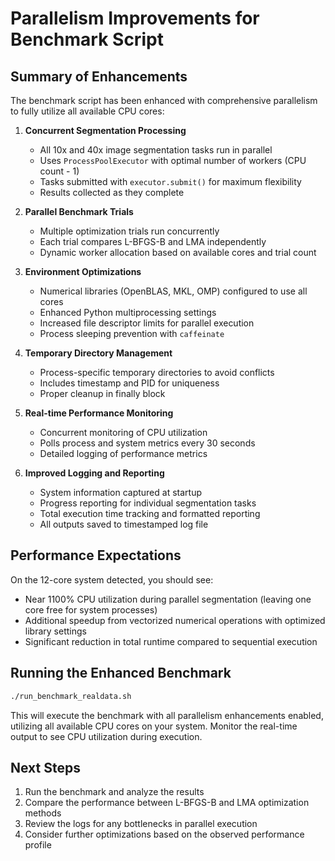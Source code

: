# Parallelism Improvements for Benchmark Script

## Summary of Enhancements

The benchmark script has been enhanced with comprehensive parallelism to fully utilize all available CPU cores:

1. **Concurrent Segmentation Processing**
   - All 10x and 40x image segmentation tasks run in parallel
   - Uses `ProcessPoolExecutor` with optimal number of workers (CPU count - 1)
   - Tasks submitted with `executor.submit()` for maximum flexibility
   - Results collected as they complete

2. **Parallel Benchmark Trials**
   - Multiple optimization trials run concurrently
   - Each trial compares L-BFGS-B and LMA independently
   - Dynamic worker allocation based on available cores and trial count

3. **Environment Optimizations**
   - Numerical libraries (OpenBLAS, MKL, OMP) configured to use all cores
   - Enhanced Python multiprocessing settings
   - Increased file descriptor limits for parallel execution
   - Process sleeping prevention with `caffeinate`

4. **Temporary Directory Management**
   - Process-specific temporary directories to avoid conflicts
   - Includes timestamp and PID for uniqueness
   - Proper cleanup in finally block

5. **Real-time Performance Monitoring**
   - Concurrent monitoring of CPU utilization
   - Polls process and system metrics every 30 seconds
   - Detailed logging of performance metrics

6. **Improved Logging and Reporting**
   - System information captured at startup
   - Progress reporting for individual segmentation tasks
   - Total execution time tracking and formatted reporting
   - All outputs saved to timestamped log file

## Performance Expectations

On the 12-core system detected, you should see:
- Near 1100% CPU utilization during parallel segmentation (leaving one core free for system processes)
- Additional speedup from vectorized numerical operations with optimized library settings
- Significant reduction in total runtime compared to sequential execution

## Running the Enhanced Benchmark

```bash
./run_benchmark_realdata.sh
```

This will execute the benchmark with all parallelism enhancements enabled, utilizing all available CPU cores on your system. Monitor the real-time output to see CPU utilization during execution.

## Next Steps

1. Run the benchmark and analyze the results
2. Compare the performance between L-BFGS-B and LMA optimization methods
3. Review the logs for any bottlenecks in parallel execution
4. Consider further optimizations based on the observed performance profile